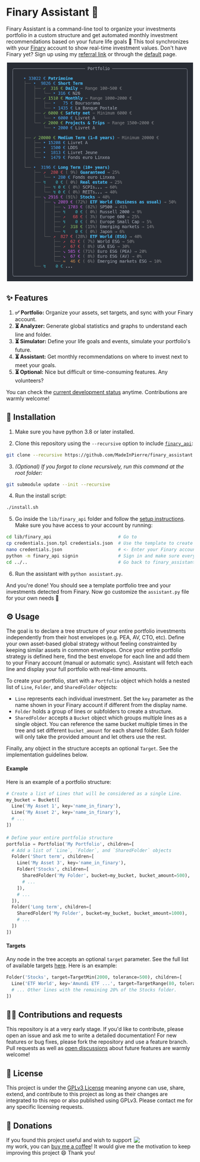 # Finary Assistant :robot:

Finary Assistant is a command-line tool to organize your investments portfolio in a custom structure and get automated monthly investment recommendations based on your future life goals :superhero: 
This tool synchronizes with your [Finary](https://finary.com/) account to show real-time investment values. Don't have Finary yet? Sign up using my [referral link](https://finary.com/referral/f8d349c922d1e1c8f0d2) or through the [default](https://finary.com/signup) page.

<p align="center">
  <img src="./doc/screenshot.png" width="500" />
</p>

## ✨ Features

1. **✅ Portfolio:** Organize your assets, set targets, and sync with your Finary account.
2. **⏳ Analyzer:** Generate global statistics and graphs to understand each line and folder.
3. **⏳ Simulator:** Define your life goals and events, simulate your portfolio's future.
4. **⏳ Assistant:** Get monthly recommendations on where to invest next to meet your goals.
5. **⏳ Optional:** Nice but difficult or time-consuming features. Any volunteers?

You can check the [current development status](./doc/TODO.md) anytime. Contributions are warmly welcome!

## 🚀 Installation
1. Make sure you have python 3.8 or later installed.

2. Clone this repository using the `--recursive` option to include [`finary_api`](https://github.com/lasconic/finary):
```sh
git clone --recursive https://github.com/MadeInPierre/finary_assistant.git
```

3. _(Optional) If you forgot to clone recursively, run this command at the root folder:_
```sh
git submodule update --init --recursive
```
4. Run the install script:
```sh
./install.sh
```
5. Go inside the `lib/finary_api` folder and follow the [setup instructions](https://github.com/lasconic/finary#quick-start). Make sure you have access to your account by running:
```sh
cd lib/finary_api                         # Go to 
cp credentials.json.tpl credentials.json  # Use the template to create credentials.json
nano credentials.json                     # <- Enter your Finary account credentials
python -m finary_api signin               # Sign in and make sure everything works
cd ../..                                  # Go back to finary_assistant
```
6. Run the assistant with `python assistant.py`.

<!-- ```sh
python assistant.py
``` -->

And you're done! You should see a template portfolio tree and your investments detected from Finary. Now go customize the `assistant.py` file for your own needs 🚀

<!-- 1. Install [`finary_api`](https://github.com/lasconic/finary) by following the instructions there and make sure everything works.

```
git submodule add -f https://github.com/lasconic/finary lib/finary_api
```
2. Add the following line at the end of your `.bashrc` (or `.zshrc`) file and relaunch your terminal:

```sh
export PYTHONPATH=/full/path/to/finary:$PYTHONPATH
```

1. Inside `finary_api`, modify the `finary_api/constants.py` file and provide the full path to the credentials and cookies file:

```python
CREDENTIAL_FILE = "/full/path/to/credentials.json"
COOKIE_FILENAME = "/full/path/to/localCookiesMozilla.txt"
```

4. Clone this repository anywhere:

```sh
git clone https://github.com/MadeInPierre/finary_assistant.git
```

5. Install pip dependencies:

```sh
pip install -r requirements.txt
``` -->

## ⚙️ Usage 
The goal is to declare a tree structure of your entire portfolio investments independently from their host envelopes (e.g. PEA, AV, CTO, etc). Define your own asset-based global strategy without feeling constrainted by keeping similar assets in common envelopes. Once your entire portfolio strategy is defined here, find the best envelope for each line and add them to your Finary account (manual or automatic sync). Assistant will fetch each line and display your full portfolio with real-time amounts.

To create your portfolio, start with a `Portfolio` object which holds a nested list of `Line`, `Folder`, and `SharedFolder` objects:
- `Line` represents each individual investment. Set the `key` parameter as the name shown in your Finary account if different from the display name.
- `Folder` holds a group of lines or subfolders to create a structure.
- `SharedFolder` accepts a `Bucket` object which groups multiple lines as a single object. You can reference the same bucket multiple times in the tree and set different `bucket_amount` for each shared folder. Each folder will only take the provided amount and let others use the rest.

Finally, any object in the structure accepts an optional `Target`. See the implementation guidelines below.

#### Example

Here is an example of a portfolio structure:
```python
# Create a list of Lines that will be considered as a single Line.
my_bucket = Bucket([
  Line('My Asset 1', key='name_in_finary'),
  Line('My Asset 2', key='name_in_finary'),
  # ...
])

# Define your entire portfolio structure
portfolio = Portfolio('My Portfolio', children=[
  # Add a list of `Line`, `Folder`, and `SharedFolder` objects
  Folder('Short term', children=[
    Line('My Asset 3', key='name_in_finary'),
    Folder('Stocks', children=[
      SharedFolder('My Folder', bucket=my_bucket, bucket_amount=500),
      # ...
    ]),
    # ...
  ]),
  Folder('Long term', children=[
    SharedFolder('My Folder', bucket=my_bucket, bucket_amount=1000),
    # ...
  ])
])
```

#### Targets
Any node in the tree accepts an optional `target` parameter. See the full list of available targets [here](./finary_assistant/portfolio/targets.py). Here is an example:

```python
Folder('Stocks', target=TargetMin(2000, tolerance=500), children=[
  Line('ETF World', key='Amundi ETF ...', target=TargetRange(80, tolerance=5)), 
  # ... Other lines with the remaining 20% of the Stocks folder.
])
```

## 👨‍💻 Contributions and requests
This repository is at a very early stage. If you'd like to contribute, please open an issue and ask me to write a detailed documentation! For new features or bug fixes, please fork the repository and use a feature branch. Pull requests as well as [open discussions](https://OPENISSUE) about future features are warmly welcome!

## 📄 License
This project is under the [GPLv3 License](./LICENSE) meaning anyone can use, share, extend, and contribute to this project as long as their changes are integrated to this repo or also published using GPLv3. Please contact me for any specific licensing requests.

## 💌 Donations
[<img align="right" src="https://www.mathisplumail.com/wp-content/uploads/2021/04/coffee.png" width="161" />](https://www.buymeacoffee.com/MadeInPierre)
If you found this project useful and wish to support my work, you can [buy me a coffee](https://www.buymeacoffee.com/MadeInPierre)! It would give me the motivation to keep improving this project :smile: Thank you!
